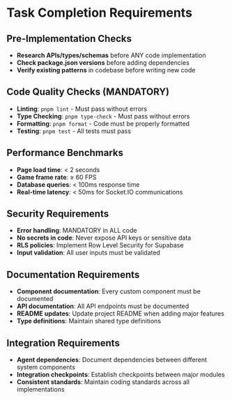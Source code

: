 # Task Completion Requirements

## Pre-Implementation Checks
- **Research APIs/types/schemas** before ANY code implementation
- **Check package.json versions** before adding dependencies
- **Verify existing patterns** in codebase before writing new code

## Code Quality Checks (MANDATORY)
- **Linting**: `pnpm lint` - Must pass without errors
- **Type Checking**: `pnpm type-check` - Must pass without errors  
- **Formatting**: `pnpm format` - Code must be properly formatted
- **Testing**: `pnpm test` - All tests must pass

## Performance Benchmarks
- **Page load time**: < 2 seconds
- **Game frame rate**: ≥ 60 FPS
- **Database queries**: < 100ms response time
- **Real-time latency**: < 50ms for Socket.IO communications

## Security Requirements
- **Error handling**: MANDATORY in ALL code
- **No secrets in code**: Never expose API keys or sensitive data
- **RLS policies**: Implement Row Level Security for Supabase
- **Input validation**: All user inputs must be validated

## Documentation Requirements
- **Component documentation**: Every custom component must be documented
- **API documentation**: All API endpoints must be documented
- **README updates**: Update project README when adding major features
- **Type definitions**: Maintain shared type definitions

## Integration Requirements
- **Agent dependencies**: Document dependencies between different system components
- **Integration checkpoints**: Establish checkpoints between major modules
- **Consistent standards**: Maintain coding standards across all implementations